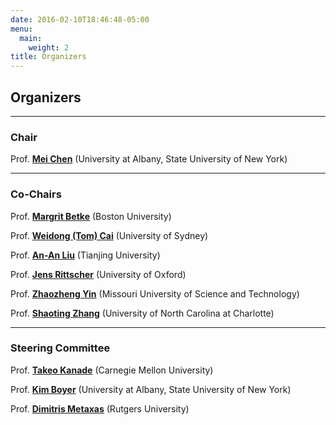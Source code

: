 ```yaml
---
date: 2016-02-10T18:46:48-05:00
menu:
  main:
    weight: 2
title: Organizers
---
```

## Organizers
------------

### Chair

Prof. [**Mei Chen**](http://www.albany.edu/meichen/)
(University at Albany, State University of New York)

------------
### Co-Chairs 

Prof. [**Margrit Betke**](https://www.cs.bu.edu/~betke/)
(Boston University)

Prof. [**Weidong (Tom) Cai**](http://rp-www.cs.usyd.edu.au/~tomc/)
(University of Sydney)

Prof. [**An-An Liu**](http://www.cs.cmu.edu/~liuanan/)
(Tianjing University) 

Prof. [**Jens Rittscher**](http://www.ibme.ox.ac.uk/research/biomedia/jens-rittscher)
(University of Oxford)

Prof. [**Zhaozheng Yin**](http://web.mst.edu/~yinz/)
(Missouri University of Science and Technology)

Prof. [**Shaoting Zhang**](http://webpages.uncc.edu/~szhang16/)
(University of North Carolina at Charlotte) 

--------------
### Steering Committee 

Prof. [**Takeo Kanade**](http://www.ri.cmu.edu/person.html?person_id=136)
(Carnegie Mellon University)

Prof. [**Kim Boyer**](http://www.albany.edu/ceas/60631.php)
(University at Albany, State University of New York)

Prof. [**Dimitris Metaxas**](https://www.cs.rutgers.edu/~dnm/)
(Rutgers University)


